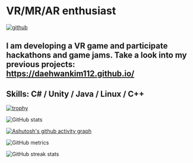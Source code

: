 # VR/MR/AR enthusiast
[<img src='https://daehwankim112.github.io/assets/images/ludumdare/image1.png' alt='github' weight='100%'>](https://github.com/daehwankim112) 

## I am developing a VR game and participate hackathons and game jams. Take a look into my previous projects: https://daehwankim112.github.io/

## Skills: C# / Unity / Java / Linux / C++


[![trophy](https://github-profile-trophy.vercel.app/?username=daehwankim112)](https://github.com/ryo-ma/github-profile-trophy)

![GitHub stats](https://github-readme-stats.vercel.app/api?username=daehwankim112&show_icons=true)  

[![Ashutosh's github activity graph](https://github-readme-activity-graph.cyclic.app/graph?username=daehwankim112)](https://github.com/daehwankim112/github-readme-activity-graph)

![GitHub metrics](https://metrics.lecoq.io/daehwankim112)  

![GitHub streak stats](https://streak-stats.demolab.com/?user=daehwankim112)  

